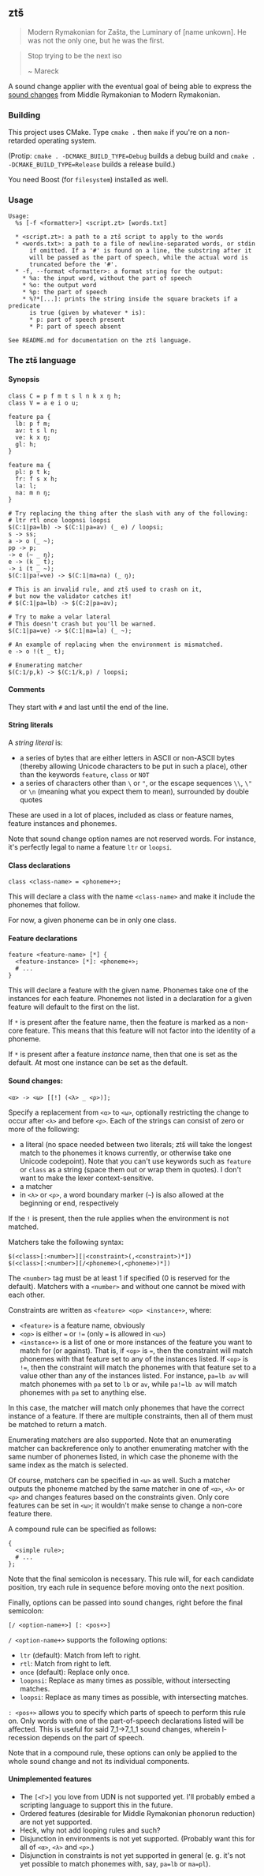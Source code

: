 ## ztš

> Modern Rymakonian for Zašta, the Luminary of [name unkown]. He was not
> the only one, but he was the first.

> Stop trying to be the next iso
>
> ~ Mareck

A sound change applier with the eventual goal of being able to express the
[sound changes](https://github.com/bluebear94/uruwi-conlangs/raw/master/out/7_1_1.pdf)
from Middle Rymakonian to Modern Rymakonian.

### Building

This project uses CMake. Type `cmake .` then `make` if you're on a
non-retarded operating system.

(Protip: `cmake . -DCMAKE_BUILD_TYPE=Debug` builds a debug build and
`cmake . -DCMAKE_BUILD_TYPE=Release` builds a release build.)

You need Boost (for `filesystem`) installed as well.

### Usage

    Usage:
      %s [-f <formatter>] <script.zt> [words.txt]

      * <script.zt>: a path to a ztš script to apply to the words
      * <words.txt>: a path to a file of newline-separated words, or stdin
          if omitted. If a '#' is found on a line, the substring after it
          will be passed as the part of speech, while the actual word is
          truncated before the '#'.
      * -f, --format <formatter>: a format string for the output:
        * %a: the input word, without the part of speech
        * %o: the output word
        * %p: the part of speech
        * %?*[...]: prints the string inside the square brackets if a predicate
          is true (given by whatever * is):
          * p: part of speech present
          * P: part of speech absent
      
    See README.md for documentation on the ztš language.

### The ztš language

#### Synopsis

    class C = p f m t s l n k x ŋ h;
    class V = a e i o u;

    feature pa {
      lb: p f m;
      av: t s l n;
      ve: k x ŋ;
      gl: h;
    }

    feature ma {
      pl: p t k;
      fr: f s x h;
      la: l;
      na: m n ŋ;
    }

    # Try replacing the thing after the slash with any of the following:
    # ltr rtl once loopnsi loopsi
    $(C:1|pa=lb) -> $(C:1|pa=av) (_ e) / loopsi;
    s -> ss;
    a -> o (_ ~);
    pp -> p;
    -> e (~ _ ŋ);
    e -> (k _ t);
    -> i (t _ ~);
    $(C:1|pa!=ve) -> $(C:1|ma=na) (_ ŋ);

    # This is an invalid rule, and ztš used to crash on it,
    # but now the validator catches it!
    # $(C:1|pa=lb) -> $(C:2|pa=av);

    # Try to make a velar lateral
    # This doesn't crash but you'll be warned.
    $(C:1|pa=ve) -> $(C:1|ma=la) (_ ~);

    # An example of replacing when the environment is mismatched.
    e -> o !(t _ t);

    # Enumerating matcher
    $(C:1/p,k) -> $(C:1/k,p) / loopsi;

#### Comments

They start with `#` and last until the end of the line.

#### String literals

A *string literal* is:

* a series of bytes that are either letters in ASCII or non-ASCII bytes
  (thereby allowing Unicode characters to be put in such a place), other than
  the keywords `feature`, `class` or `NOT`
* a series of characters other than `\` or `"`, or the escape sequences
  `\\`, `\"` or `\n` (meaning what you expect them to mean), surrounded by
  double quotes

These are used in a lot of places, included as class or feature names,
feature instances and phonemes.

Note that sound change option names are not reserved words. For instance,
it's perfectly legal to name a feature `ltr` or `loopsi`.

#### Class declarations

    class <class-name> = <phoneme+>;

This will declare a class with the name `<class-name>` and make it include
the phonemes that follow.

For now, a given phoneme can be in only one class.

#### Feature declarations

    feature <feature-name> [*] {
      <feature-instance> [*]: <phoneme+>;
      # ...
    }

This will declare a feature with the given name. Phonemes take one of the
instances for each feature. Phonemes not listed in a declaration for a
given feature will default to the first on the list.

If `*` is present after the feature name, then the feature is marked as
a non-core feature. This means that this feature will not factor into
the identity of a phoneme.

If `*` is present after a feature *instance* name, then that one is set as
the default. At most one instance can be set as the default.

#### Sound changes:

    <α> -> <ω> [[!] (<λ> _ <ρ>)];

Specify a replacement from `<α>` to `<ω>`, optionally restricting the change
to occur after `<λ>` and before `<ρ>`. Each of the strings can consist of
zero or more of the following:

* a literal (no space needed between two literals; ztš will take the longest
  match to the phonemes it knows currently, or otherwise take one Unicode
  codepoint). Note that you can't use keywords such as `feature` or `class`
  as a string (space them out or wrap them in quotes). I don't want to make
  the lexer context-sensitive.
* a matcher
* in `<λ>` or `<ρ>`, a word boundary marker (`~`) is also allowed at the
  beginning or end, respectively

If the `!` is present, then the rule applies when the environment is not
matched.

Matchers take the following syntax:

    $(<class>[:<number>][|<constraint>(,<constraint>)*])
    $(<class>[:<number>][/<phoneme>(,<phoneme>)*])

The `<number>` tag must be at least 1 if specified (0 is reserved for the
default). Matchers with a `<number>` and without one cannot be mixed with
each other.

Constraints are written as `<feature> <op> <instance+>`, where:

* `<feature>` is a feature name, obviously
* `<op>` is either `=` or `!=` (only `=` is allowed in `<ω>`)
* `<instance+>` is a list of one or more instances of the feature you want
  to match for (or against). That is, if `<op>` is `=`, then the constraint
  will match phonemes with that feature set to any of the instances listed.
  If `<op>` is `!=`, then the constraint will match the phonemes with that
  feature set to a value other than any of the instances listed. For instance,
  `pa=lb av` will match phonemes with `pa` set to `lb` or `av`, while
  `pa!=lb av` will match phonemes with `pa` set to anything else.

In this case, the matcher will match only phonemes that have the correct
instance of a feature. If there are multiple constraints, then all of them
must be matched to return a match.

Enumerating matchers are also supported. Note that an enumerating matcher
can backreference only to another enumerating matcher with the same number
of phonemes listed, in which case the phoneme with the same index as the
match is selected.

Of course, matchers can be specified in `<ω>` as well. Such a matcher outputs
the phoneme matched by the same matcher in one of `<α>`, `<λ>` or `<ρ>`
and changes features based on the constraints given. Only core features can
be set in `<ω>`; it wouldn't make sense to change a non-core feature there.

A compound rule can be specified as follows:

    {
      <simple rule>;
      # ...
    };

Note that the final semicolon is necessary. This rule will, for each candidate
position, try each rule in sequence before moving onto the next position.

Finally, options can be passed into sound changes, right before the final
semicolon:

    [/ <option-name+>] [: <pos+>]

`/ <option-name+>` supports the following options:

* `ltr` (default): Match from left to right.
* `rtl`: Match from right to left.
* `once` (default): Replace only once.
* `loopnsi`: Replace as many times as possible, without intersecting matches.
* `loopsi`: Replace as many times as possible, with intersecting matches.

`: <pos+>` allows you to specify which parts of speech to perform this rule
on. Only words with one of the part-of-speech declarations listed will be
affected. This is useful for said 7_1→7_1_1 sound changes, wherein l-recession
depends on the part of speech.

Note that in a compound rule, these options can only be applied to the whole
sound change and not its individual components.

#### Unimplemented features

* The `[<Γ>]` you love from UDN is not supported yet. I'll probably embed
  a scripting language to support this in the future.
* Ordered features (desirable for Middle Rymakonian phonorun reduction) are
  not yet supported.
* Heck, why not add looping rules and such?
* Disjunction in environments is not yet supported. (Probably want this for
  all of `<α>`, `<λ>` and `<ρ>`.)
* Disjunction in constraints is not yet supported in general (e. g. it's not
  yet possible to match phonemes with, say, `pa=lb` or `ma=pl`).
